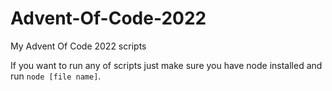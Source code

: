 # Advent-Of-Code-2022
My Advent Of Code 2022 scripts

If you want to run any of scripts just make sure you have node installed and run `node [file name]`.
